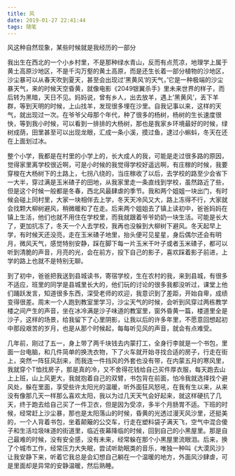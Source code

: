```yaml
---
title: 风
date: 2019-01-27 22:41:44
tags: 随笔
---
```

风这种自然现象，某些时候就是我经历的一部分

我出生在西北的一个小乡村里，不是那种绿水青山，反而有点荒凉，地理学上属于黄土高原沙地区，不是千沟万壑的黄土高原，而是还生长着一部分植物的沙地区，沙尘暴可以从春天吹到夏天，甚至会出现过’黑黄风‘的天气，’它是一种极端的沙尘暴天气，来的时候天空昏黄，就像电影《2049银翼杀手》里未来世界的样子，而后转为黑暗，天日不见。妈妈说，曾有乡人，出去放羊，遇上’黑黄风‘，丢下羊群，等到天明的时候，上山找羊，发现很多埋在沙里。自我记事以来，这样的天气，就出现过一次。在爷爷父母那个年代，种了很多的杨树，杨树的生长速度很快，等到我小时候，可以看到一排排的大杨树，那也是我家乡环境最好的时候，绿树成荫，田里甚至可以出现龙眼，汇成一条小溪，摸过鱼，逮过小蝌蚪，冬天在还在上面划过冰。

整个小学，我都是在村里的小学上的，长大成人的我，可能是走过很多路的原因，觉得家里离学校很近啊，可是小时候的我觉得学校好遥远啊，有庄稼的时候，我要穿梭在大杨树下的土路上，七拐八绕的，当庄稼收了以后，去学校的路至少会省下一大半，穿过满是玉米碴子的田地，从我家里走一条直线到学校，虽然路近了些，但是这个时候一般都是冬春，西北风最肆虐的季节。我和两个姐姐一块出门，有时候会碰上同村里，大家一块相伴去上学，冬天天冷风又大，路上冻得不行，大家就会找颗大柳树避风，稍微暖和了在走。后来两个姐姐去了镇上读初中，爸爸妈妈在镇上生活，他们也就不用住在学校里，而我就跟着爷爷奶奶一块生活。可能是长大了，更加抗冻了，冬天一个人去学校，我再也没躲到大柳树下避风。冬天起早上学，有时候天还没亮，走在玉米碴子地里，抬头便可见星星，身后偶尔还会有明月，微风天气，感觉特别安静，踩在脚下每一片玉米干叶子或者玉米碴子，都可以听到清脆的声音，月亮的光，会在前方，投下自己的影子，喜欢踩着影子前进，上学的路上也就不是特别无聊。

到了初中，爸爸把我送到县城读书，寄宿学校，生在农村的我，来到县城，有很多不适应，班里的同学是县城里长大的，他们玩的讨论的很多我都没听过，课堂上他们踊跃发言，知道很多东西，深受老师的欢迎，我意识到了差距，开始自卑，成绩变得很差。周末一个人跑到教室里学习，沙尘天气的时候，会听到风穿过两栋教学楼之间产生的声音，坐在冰冷满是沙子味道的教室里，窗外昏黄一篇，楼道里全是沙子，这样的场景，给我留下了心里阴影，让我以后的许多年里，不愿意回想起初中那段艰苦的岁月，也是从那个时候起，每每听见风的声音，就会有点难受。

几年前，刚过了五一，身上带了两千块钱去内蒙打工，全身行李就是一个书包，里面一台电脑，和几件简单的换洗衣物，下了火车就开始寻找合适的房子，行走在街上，突然一阵狂风刮来，而我连一件挡风的外套也没有带，在内蒙五月的寒风里，我就穿个T恤找房子，那是真的冷，又不舍得花钱给自己买件厚衣服，每天跑去山上上班，山上风更大，我就抱着自己的双臂，书包背在前面，怕冷我就选择找个避风处，躲在里面，享受些许太阳光的温暖，听外面狂风怒吼，在我有生以来，从来没有像那几天一样那么喜欢太阳，我以为过几天天气会好起来，就这样硬抗了几天，终于跑去给自己买了一件卫衣，但是因为受凉，多半个月肠胃不适。下班的时候，经常赶上沙尘暴，那也是太阳落山的时候，昏黄的光透过漫天风沙里，还挺美的，一个人背着书包，坐着颠簸的公交车，行走在塑料袋子满天飞，空气中混合傻子和生活垃圾味道的街道里，临近夜幕降临的时候，回到自己的小黑屋里。那是自己最难的时候，没有安全感，没有未来，经常躲在那个小黑屋里流眼泪。后来，换了个城市工作，经常压力大失眠，尝试听助眠类的音乐，唯独一种叫《大漠风沙》让我安静下来，听着它我总是会幻想自己躺在一个温暖的地方，外面风沙肆虐，可是里面却是异常的安静温暖，然后熟睡。

